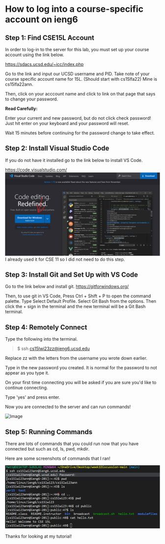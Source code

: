# How to log into a course-specific account on ieng6

## Step 1: Find CSE15L Account

In order to log-in to the server for this lab, you must
set up your course account using the link below.

https://sdacs.ucsd.edu/~icc/index.php

Go to the link and input our UCSD username and PID.
Take note of your course specific account name for 15L.
(Should start with cs15lfa22)
Mine is cs15lfa22ann.

Then, click on your acccount name and click to link on that page
that says to change your password.

**Read Carefully:**

Enter your current and new password, but do not click check password!
Just hit enter on your keyboard and your password will reset.

Wait 15 minutes before continuing for the password change to take effect.

## Step 2: Install Visual Studio Code

If you do not have it installed go to the link below to install VS Code.

https://code.visualstudio.com/
![Image](https://github.com/mattqgoldberg/cse15l-lab-reports/blob/main/INSTALL_VSCODE.png?raw=true)
I already used it for CSE 11 so I did not need to do this step.

## Step 3: Install Git and Set Up with VS Code

Go to the link below and install git.
https://gitforwindows.org/

Then, to use git in VS Code, Press Ctrl + Shift + P to open the command palette.
Type Select Default Profile.
Select Git Bash from the options.
Then click the + sign in the terminal and the new terminal will
be a Git Bash terminal.

## Step 4: Remotely Connect

Type the following into the terminal.
> $ ssh cs15lwi23zz@ieng6.ucsd.edu

Replace zz with the letters from the username you wrote down earlier.

Type in the new password you created. It is normal for the password to not
appear as you type it.

On your first time connecting you will be asked if you are sure you'd like to
continue connecting.

Type 'yes' and press enter.

Now you are connected to the server and can run commands!

![Image](https://github.com/mattqgoldberg/cse15l-lab-reports/blob/main/CONNECT.png?raw=true)

## Step 5: Running Commands

There are lots of commands that you could run now that
you have connected but such as cd, ls, pwd, mkdir.

Here are some screenshots of commands that I ran!

![Image](https://github.com/mattqgoldberg/cse15l-lab-reports/blob/main/COMMANDS.png?raw=true)

Thanks for looking at my tutorial!

